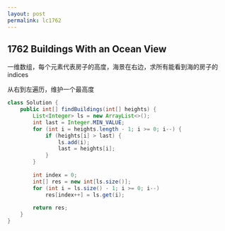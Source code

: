 ```yaml
---
layout: post
permalink: lc1762 
---
```


## 1762	Buildings With an Ocean View

一维数组，每个元素代表房子的高度，海景在右边，求所有能看到海的房子的indices

从右到左遍历，维护一个最高度
```java
class Solution {
    public int[] findBuildings(int[] heights) {
        List<Integer> ls = new ArrayList<>();
        int last = Integer.MIN_VALUE;
        for (int i = heights.length - 1; i >= 0; i--) {
            if (heights[i] > last) {
                ls.add(i);
                last = heights[i];
            }
        }
        
        int index = 0;
        int[] res = new int[ls.size()];
        for (int i = ls.size() - 1; i >= 0; i--)
            res[index++] = ls.get(i);
        
        return res;
    }
}
```